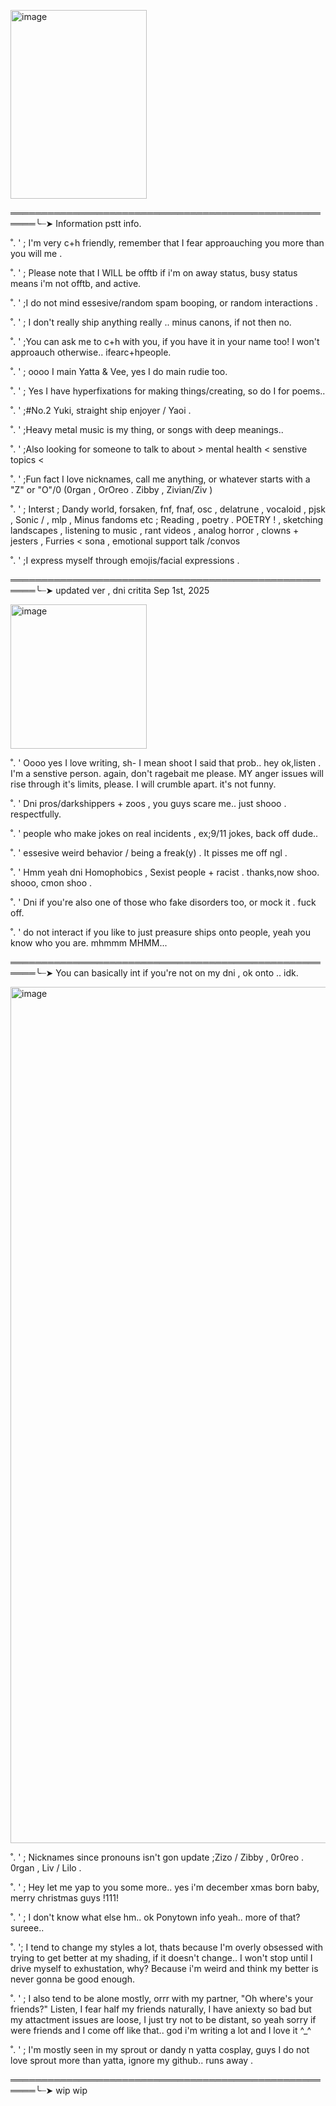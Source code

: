 <img src="blob:chrome-untrusted://media-app/3f8a60d5-7879-4734-8a76-c311c53d52ca" alt=""/><img width="218" height="302" alt="image" src="https://github.com/user-attachments/assets/514b863e-6873-45f3-8068-b7ea8bb77c50"/>


══════════════════════════════════════════════════════╰┈➤ Information pstt info.

˚.  ' ; I'm very c+h friendly, remember that I fear approauching you more than you will me .

˚.  ' ; Please note that I WILL be offtb if i'm on away status, busy status means i'm not offtb, and active.

˚.  ' ;I do not mind essesive/random spam booping, or random interactions . 

˚.  ' ; I don't really ship anything really .. minus canons, if not then no.

˚.  ' ;You can ask me to c+h with you, if you have it in your name too! I won't approauch otherwise.. ifearc+hpeople.

˚.  ' ; oooo I main Yatta & Vee, yes I do main rudie too. 

˚.  ' ; Yes I have hyperfixations for making things/creating, so do I for poems..

˚.  ' ;#No.2 Yuki, straight ship enjoyer / Yaoi .

˚.  ' ;Heavy metal music is my thing, or songs with deep meanings..

˚.  ' ;Also looking for someone to talk to about > mental health < senstive topics < 

˚.  ' ;Fun fact I love nicknames, call me anything, or whatever starts with a "Z" or "O"/0 (0rgan , OrOreo . Zibby , Zivian/Ziv )

˚.  ' ; Interst ; Dandy world, forsaken, fnf, fnaf, osc , delatrune , vocaloid , pjsk , Sonic / , mlp  , Minus fandoms etc ; Reading , poetry . POETRY ! , sketching landscapes , listening to music , rant videos , analog horror , clowns + jesters , Furries < sona , emotional support talk /convos 

˚.  ' ;I express myself through emojis/facial expressions . 

══════════════════════════════════════════════════════╰┈➤ updated ver , dni critita  Sep 1st, 2025

<img src="blob:chrome-untrusted://media-app/31d6a8b6-386c-4869-ba50-55d41c097f24" alt=""/><img width="218" height="231" alt="image" src="https://github.com/user-attachments/assets/b8ae7644-3459-4c27-9572-4faa3ffa18b5" />



˚.  ' Oooo yes I love writing, sh- I mean shoot I said that prob.. hey ok,listen . I'm a senstive person. again, don't ragebait me please. MY anger issues will rise through it's limits, please. I will crumble apart. it's not funny.  


 ˚.  ' Dni pros/darkshippers + zoos , you guys scare me.. just shooo . respectfully. 

 ˚.  ' people who make jokes on real incidents , ex;9/11 jokes, back off dude.. 

 ˚.  ' essesive weird behavior / being a freak(y) . It pisses me off ngl .

 ˚.  ' Hmm yeah dni Homophobics , Sexist people + racist . thanks,now shoo. shooo, cmon shoo . 

 ˚.  ' Dni if you're also one of those who fake disorders too, or mock it . fuck off. 

 ˚.  ' do not interact if you like to just preasure ships onto people, yeah you know who you are.  mhmmm MHMM...

 ══════════════════════════════════════════════════════╰┈➤ You can basically int if you're not on my dni , ok onto .. idk.

<img src="blob:chrome-untrusted://media-app/ba5935c9-ae3a-4b36-b758-17858548a427" alt=""/><img width="1080" height="1370" alt="image" src="https://github.com/user-attachments/assets/8e631a78-6abb-41bd-8aec-03d76e81ea98" />



˚.  ' ; Nicknames since pronouns isn't gon update ;Zizo / Zibby , 0r0reo . 0rgan , Liv / Lilo . 

˚.  ' ; Hey let me yap to you some more.. yes i'm december xmas born baby, merry christmas guys !111!

˚.  ' ; I don't know what else hm.. ok Ponytown info yeah.. more of that? sureee..

˚.  '; I tend to change my styles a lot, thats because I'm overly obsessed with trying to get better at my shading, if it doesn't change.. I won't stop until I drive myself to exhustation, why? Because i'm weird and think my better is never gonna be good enough.

˚.  ' ; I also tend to be alone mostly, orrr with my partner, "Oh where's your friends?" Listen, I fear half my friends naturally, I have aniexty so bad but my attactment issues are loose, I just try not to be distant, so yeah sorry if were friends and I come off like that.. god i'm writing a lot and I love it ^_^

˚.  ' ;  I'm mostly seen in my sprout or dandy n yatta cosplay, guys I do not love sprout more than yatta, ignore my github.. runs away . 

══════════════════════════════════════════════════════╰┈➤ wip wip 
